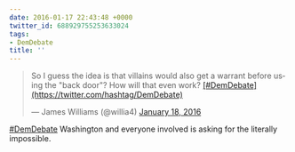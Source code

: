 ```yaml
---
date: 2016-01-17 22:43:48 +0000
twitter_id: 688929755253633024
tags:
- DemDebate
title: ''
---
```


<blockquote class="twitter-tweet"><p lang="en" dir="ltr">So I guess the idea is that villains would also get a warrant before using the &quot;back door&quot;? How will that even work? <a href="https://twitter.com/hashtag/DemDebate?src=hash&amp;ref_src=twsrc%5Etfw">[#DemDebate](https://twitter.com/hashtag/DemDebate)</a></p>&mdash; James Williams (@willia4) <a href="https://twitter.com/willia4/status/688927868890513408?ref_src=twsrc%5Etfw">January 18, 2016</a></blockquote>
<script async src="https://platform.twitter.com/widgets.js" charset="utf-8"></script>

[#DemDebate](https://twitter.com/hashtag/DemDebate) Washington and everyone involved is asking for the literally impossible. 
